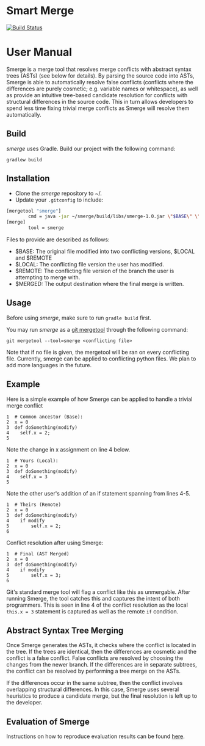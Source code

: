 # Smart Merge
[![Build Status](https://travis-ci.org/alvawei/smerge.svg?branch=master)](https://travis-ci.org/alvawei/smerge)

# User Manual
Smerge is a merge tool that resolves merge conflicts with abstract syntax trees (ASTs) (see below for details). By parsing the source code into ASTs, Smerge is able to automatically resolve false conflicts (conflicts where the differences are purely cosmetic; e.g. variable names or whitespace), as well as provide an intuitive tree-based candidate resolution for conflicts with structural differences in the source code. This in turn allows developers to spend less time fixing trivial merge conflicts as Smerge will resolve them automatically.



## Build
*smerge* uses Gradle. Build our project with the following command:

```
gradlew build
```

## Installation
* Clone the *smerge* repository to ~/.
* Update your `.gitconfig` to include: 
```bash
[mergetool "smerge"]
        cmd = java -jar ~/smerge/build/libs/smerge-1.0.jar \"$BASE\" \"$LOCAL\" \"$REMOTE\" \"$MERGED\"
[merge]
        tool = smerge
```
Files to provide are described as follows:

* $BASE: The original file modified into two conflicting versions, $LOCAL and $REMOTE
* $LOCAL: The conflicting file version the user has modified.
* $REMOTE: The conflicting file version of the branch the user is attempting to merge with.
* $MERGED: The output destination where the final merge is written.


## Usage

Before using *smerge*, make sure to run `gradle build` first.

You may run *smerge* as a [git mergetool](https://git-scm.com/docs/git-mergetool) through the following command:

`git mergetool --tool=smerge <conflicting file>`

Note that if no file is given, the mergetool will be ran on every conflicting file. Currently, smerge can be applied to conflicting python files. We plan to add more languages in the future.

## Example

Here is a simple example of how Smerge can be applied to handle a trivial merge conflict
```
1  # Common ancestor (Base):
2  x = 0
3  def doSomething(modify)
4    self.x = 2;
5  
```

Note the change in x assignment on line 4 below.
```
1  # Yours (Local):
2  x = 0
3  def doSomething(modify)
4    self.x = 3
5  
```

Note the other user's addition of an if statement spanning from lines 4-5.
```
1  # Theirs (Remote)
2  x = 0
3  def doSomething(modify)
4    if modify
5        self.x = 2;
6    
```

Conflict resolution after using Smerge:
```
1  # Final (AST Merged)
2  x = 0
3  def doSomething(modify)
4    if modify
5        self.x = 3;
6    
```
Git's standard merge tool will flag a conflict like this as unmergable. After running Smerge, the tool catches this and captures the intent of both programmers. This is seen in line 4 of the conflict resolution as the local `this.x = 3` statement is captured as well as the remote `if` condition.


## Abstract Syntax Tree Merging
Once Smerge generates the ASTs, it checks where the conflict is located in the tree. If the trees are identical, then the differences are cosmetic and the conflict is a false conflict. False conflicts are resolved by choosing the changes from the newer branch. If the differences are in separate subtrees, the conflict can be resolved by performing a tree merge on the ASTs.

If the differences occur in the same subtree, then the conflict involves overlapping structural differences. In this case, Smerge uses several heuristics to produce a candidate merge, but the final resolution is left up to the developer.

## Evaluation of Smerge
Instructions on how to reproduce evaluation results can be found [here](https://github.com/alvawei/smerge/tree/master/scripts).
